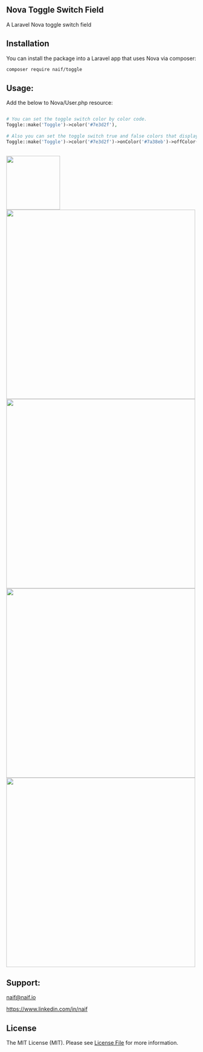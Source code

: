 ## Nova Toggle Switch Field

A Laravel Nova toggle switch field
## Installation

You can install the package into a Laravel app that uses Nova via composer:

```bash
composer require naif/toggle
```

## Usage:
Add the below to Nova/User.php resource:

```php

# You can set the toggle switch color by color code.
Toggle::make('Toggle')->color('#7e3d2f'),
  
# Also you can set the toggle switch true and false colors that displayed in index and detail views by color code.
Toggle::make('Toggle')->color('#7e3d2f')->onColor('#7a38eb')->offColor('#ae0f04'),
    
```

<img src="https://github.com/naifalshaye/toggle-switch/blob/master/screenshots/colors.png" width="142">

<img src="https://raw.githubusercontent.com/naifalshaye/toggle-switch/master/screenshots/image1.png" width="500">

<img src="https://raw.githubusercontent.com/naifalshaye/toggle-switch/master/screenshots/image2.png" width="500">

<img src="https://raw.githubusercontent.com/naifalshaye/toggle-switch/master/screenshots/image3.png" width="500">

<img src="https://raw.githubusercontent.com/naifalshaye/toggle-switch/master/screenshots/image4.png" width="500">

## Support:
naif@naif.io

https://www.linkedin.com/in/naif

## License

The MIT License (MIT). Please see [License File](LICENSE.md) for more information.
